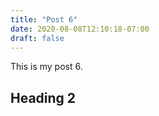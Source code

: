 ```yaml
---
title: "Post 6"
date: 2020-08-08T12:10:18-07:00
draft: false
---
```


This is my post 6.

## Heading 2